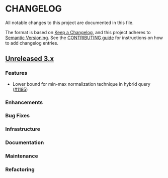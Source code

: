 # CHANGELOG
All notable changes to this project are documented in this file.

The format is based on [Keep a Changelog](https://keepachangelog.com/en/1.0.0/), and this project adheres to [Semantic Versioning](https://semver.org/spec/v2.0.0.html). See the [CONTRIBUTING guide](./CONTRIBUTING.md#Changelog) for instructions on how to add changelog entries.

## [Unreleased 3.x](https://github.com/opensearch-project/neural-search/compare/main...HEAD)
### Features
- Lower bound for min-max normalization technique in hybrid query ([#1195](https://github.com/opensearch-project/neural-search/pull/1195))
### Enhancements
### Bug Fixes
### Infrastructure
### Documentation
### Maintenance
### Refactoring
